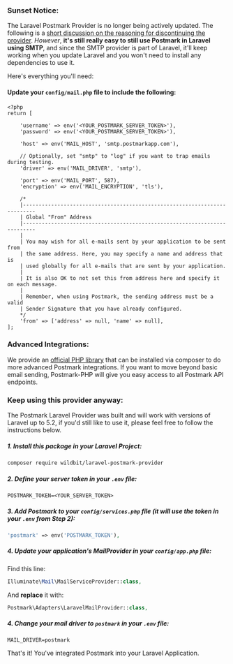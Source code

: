 ### Sunset Notice:

The Laravel Postmark Provider is no longer being actively updated. The following is a [short discussion on the reasoning for discontinuing the provider](https://github.com/wildbit/laravel-postmark-provider/issues/4#issuecomment-238529465). _However_, **it's still really easy to still use Postmark in Laravel using SMTP**, and since the SMTP provider is part of Laravel, it'll keep working when you update Laravel and you won't need to install any dependencies to use it.

Here's everything you'll need:

#### Update your `config/mail.php` file to include the following:

```
<?php
return [
    
    'username' => env('<YOUR_POSTMARK_SERVER_TOKEN>'),
    'password' => env('<YOUR_POSTMARK_SERVER_TOKEN>'),
    
    'host' => env('MAIL_HOST', 'smtp.postmarkapp.com'),
    
    // Optionally, set "smtp" to "log" if you want to trap emails during testing.
    'driver' => env('MAIL_DRIVER', 'smtp'), 
    
    'port' => env('MAIL_PORT', 587),
    'encryption' => env('MAIL_ENCRYPTION', 'tls'),
    
    /*
    |--------------------------------------------------------------------------
    | Global "From" Address
    |--------------------------------------------------------------------------
    |
    | You may wish for all e-mails sent by your application to be sent from
    | the same address. Here, you may specify a name and address that is
    | used globally for all e-mails that are sent by your application.
    |
    | It is also OK to not set this from address here and specify it on each message.
    |
    | Remember, when using Postmark, the sending address must be a valid 
    | Sender Signature that you have already configured.
    */
    'from' => ['address' => null, 'name' => null],
];
```

### Advanced Integrations:

We provide an [official PHP library](https://github.com/wildbit/postmark-php) that can be installed via composer to do more advanced Postmark integrations. If you want to move beyond basic email sending, Postmark-PHP will give you easy access to all Postmark API endpoints.

### Keep using this provider anyway:

The Postmark Laravel Provider was built and will work with versions of Laravel up to 5.2, if you'd still like to use it, please feel free to follow the instructions below.

##### 1. Install this package in your Laravel Project:

```bash
composer require wildbit/laravel-postmark-provider
```

##### 2. Define your server token in your `.env` file:
```
POSTMARK_TOKEN=<YOUR_SERVER_TOKEN>
```

##### 3. Add Postmark to your `config/services.php` file (it will use the token in your `.env` from Step 2):

```php
'postmark' => env('POSTMARK_TOKEN'),
```

##### 4. Update your application's MailProvider in your `config/app.php` file:

Find this line:
```php
Illuminate\Mail\MailServiceProvider::class,
```
And **replace** it with:
```php
Postmark\Adapters\LaravelMailProvider::class,
```

##### 4. Change your mail driver to `postmark` in your `.env` file:

```
MAIL_DRIVER=postmark
```

That's it! You've integrated Postmark into your Laravel Application.
